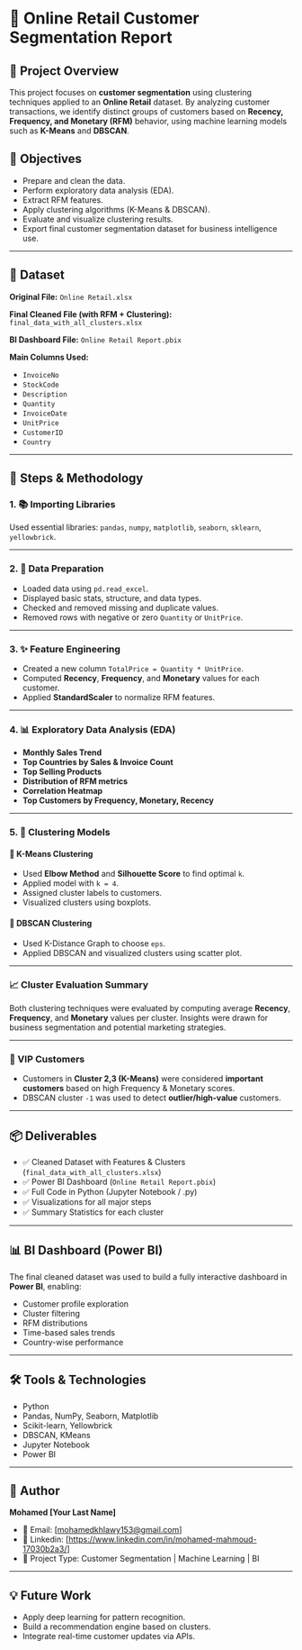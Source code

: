 # 🛒 Online Retail Customer Segmentation Report

## 📌 Project Overview

This project focuses on **customer segmentation** using clustering techniques applied to an **Online Retail** dataset. By analyzing customer transactions, we identify distinct groups of customers based on **Recency, Frequency, and Monetary (RFM)** behavior, using machine learning models such as **K-Means** and **DBSCAN**.

## 🎯 Objectives

- Prepare and clean the data.
- Perform exploratory data analysis (EDA).
- Extract RFM features.
- Apply clustering algorithms (K-Means & DBSCAN).
- Evaluate and visualize clustering results.
- Export final customer segmentation dataset for business intelligence use.

---

## 📁 Dataset

**Original File:** `Online Retail.xlsx`

**Final Cleaned File (with RFM + Clustering):** `final_data_with_all_clusters.xlsx`

**BI Dashboard File:** `Online Retail Report.pbix`

**Main Columns Used:**

- `InvoiceNo`
- `StockCode`
- `Description`
- `Quantity`
- `InvoiceDate`
- `UnitPrice`
- `CustomerID`
- `Country`

---

## 🔧 Steps & Methodology

### 1. 📚 Importing Libraries

Used essential libraries: `pandas`, `numpy`, `matplotlib`, `seaborn`, `sklearn`, `yellowbrick`.

---

### 2. 🧼 Data Preparation

- Loaded data using `pd.read_excel`.
- Displayed basic stats, structure, and data types.
- Checked and removed missing and duplicate values.
- Removed rows with negative or zero `Quantity` or `UnitPrice`.

---

### 3. ✨ Feature Engineering

- Created a new column `TotalPrice = Quantity * UnitPrice`.
- Computed **Recency**, **Frequency**, and **Monetary** values for each customer.
- Applied **StandardScaler** to normalize RFM features.

---

### 4. 📊 Exploratory Data Analysis (EDA)

- **Monthly Sales Trend**
- **Top Countries by Sales & Invoice Count**
- **Top Selling Products**
- **Distribution of RFM metrics**
- **Correlation Heatmap**
- **Top Customers by Frequency, Monetary, Recency**

---

### 5. 🤖 Clustering Models

#### 📌 K-Means Clustering

- Used **Elbow Method** and **Silhouette Score** to find optimal `k`.
- Applied model with `k = 4`.
- Assigned cluster labels to customers.
- Visualized clusters using boxplots.

#### 📌 DBSCAN Clustering

- Used K-Distance Graph to choose `eps`.
- Applied DBSCAN and visualized clusters using scatter plot.

---

### 📈 Cluster Evaluation Summary

Both clustering techniques were evaluated by computing average **Recency**, **Frequency**, and **Monetary** values per cluster. Insights were drawn for business segmentation and potential marketing strategies.

---

### 📌 VIP Customers

- Customers in **Cluster 2,3 (K-Means)** were considered **important customers** based on high Frequency & Monetary scores.
- DBSCAN cluster `-1` was used to detect **outlier/high-value** customers.

---

## 📦 Deliverables

- ✅ Cleaned Dataset with Features & Clusters (`final_data_with_all_clusters.xlsx`)
- ✅ Power BI Dashboard (`Online Retail Report.pbix`)
- ✅ Full Code in Python (Jupyter Notebook / .py)
- ✅ Visualizations for all major steps
- ✅ Summary Statistics for each cluster

---

## 📊 BI Dashboard (Power BI)

The final cleaned dataset was used to build a fully interactive dashboard in **Power BI**, enabling:

- Customer profile exploration
- Cluster filtering
- RFM distributions
- Time-based sales trends
- Country-wise performance

---

## 🛠 Tools & Technologies

- Python
- Pandas, NumPy, Seaborn, Matplotlib
- Scikit-learn, Yellowbrick
- DBSCAN, KMeans
- Jupyter Notebook
- Power BI

---

## 📎 Author

**Mohamed [Your Last Name]**

- 📧 Email: [mohamedkhlawy153@gmail.com]
- 🔗 Linkedin: [https://www.linkedin.com/in/mohamed-mahmoud-17030b2a3/]
- 🧠 Project Type: Customer Segmentation | Machine Learning | BI

---

## 💡 Future Work

- Apply deep learning for pattern recognition.
- Build a recommendation engine based on clusters.
- Integrate real-time customer updates via APIs.
